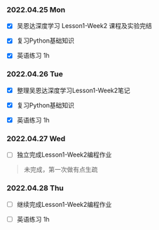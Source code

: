 ### 2022.04.25  Mon

- [x] 吴恩达深度学习 Lesson1-Week2 课程及实验完结
- [x] 复习Python基础知识
- [x] 英语练习 1h



### 2022.04.26  Tue

- [x] 整理吴恩达深度学习Lesson1-Week2笔记 

- [x] 复习Python基础知识
- [x] 英语练习 1h



### 2022.04.27  Wed

- [ ] 独立完成Lesson1-Week2编程作业 

> 未完成，第一次做有点生疏



### 2022.04.28  Thu

- [ ] 继续完成Lesson1-Week2编程作业 

- [ ] 英语练习 1h